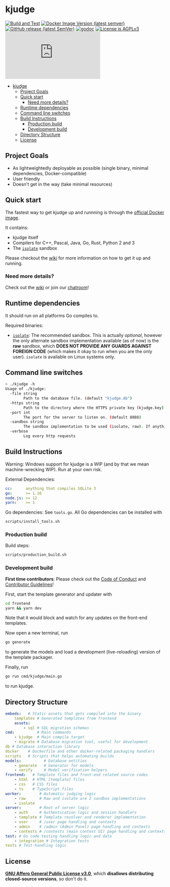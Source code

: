 # kjudge

[![Build and Test](https://github.com/natsukagami/kjudge/workflows/Build%20and%20Test/badge.svg)](https://github.com/natsukagami/kjudge/actions?query=workflow%3A%22Build+and+Test%22+branch%3Amaster)
[![Docker Image Version (latest semver)](https://img.shields.io/docker/v/natsukagami/kjudge?logo=docker&sort=semver)](https://hub.docker.com/r/natsukagami/kjudge)
[![GitHub release (latest SemVer)](https://img.shields.io/github/v/release/natsukagami/kjudge?logo=github&sort=semver)](https://github.com/natsukagami/kjudge/releases)
[![godoc](https://godoc.org/github.com/natsukagami/kjudge?status.svg)](https://godoc.org/github.com/natsukagami/kjudge)
[![License is AGPLv3](https://img.shields.io/badge/license-AGPLv3-blue)](https://github.com/natsukagami/kjudge/src/branch/master/LICENSE)
[![Matrix Chatroom](https://img.shields.io/matrix/kjudge:matrix.org)](https://matrix.to/#/#kjudge:matrix.org)

- [kjudge](#kjudge)
  - [Project Goals](#project-goals)
  - [Quick start](#quick-start)
    - [Need more details?](#need-more-details)
  - [Runtime dependencies](#runtime-dependencies)
  - [Command line switches](#command-line-switches)
  - [Build Instructions](#build-instructions)
    - [Production build](#production-build)
    - [Development build](#development-build)
  - [Directory Structure](#directory-structure)
  - [License](#license)

## Project Goals

- As lightweightedly deployable as possible (single binary, minimal dependencies, Docker-compatible)
- User friendly
- Doesn't get in the way (take minimal resources)

## Quick start

The fastest way to get kjudge up and runnning is through the [official Docker image](https://hub.docker.com/r/natsukagami/kjudge).

It contains:

- kjudge itself
- Compilers for C++, Pascal, Java, Go, Rust, Python 2 and 3
- The [`isolate`](https://github.com/ioi/isolate) sandbox

Please checkout the [wiki](https://github.com/natsukagami/kjudge/wiki/Docker-Installation) for more information on how to get it up and running.

### Need more details?

Check out the [wiki](https://github.com/natsukagami/kjudge/wiki) or join our [chatroom](https://matrix.to/#/#kjudge:matrix.org)!

## Runtime dependencies

It should run on all platforms Go compiles to.

Required binaries:

- [`isolate`](https://github.com/ioi/isolate): The recommended sandbox.
  This is actually _optional_, however the only alternate sandbox implementation
  available (as of now) is the **raw** sandbox, which **DOES NOT PROVIDE ANY
  GUARDS AGAINST FOREIGN CODE** (which makes it okay to run when you are the
  only user).
  `isolate` is available on Linux systems only.

## Command line switches

```sh
> ./kjudge -h
Usage of ./kjudge:
  -file string
    	Path to the database file. (default "kjudge.db")
  -https string
    	Path to the directory where the HTTPS private key (kjudge.key) and certificate (kjudge.crt) is located. If omitted or empty, HTTPS is disabled.
  -port int
    	The port for the server to listen on. (default 8088)
  -sandbox string
    	The sandbox implementation to be used (isolate, raw). If anything other than 'raw' is given, isolate is used. (default "isolate")
  -verbose
    	Log every http requests
```

## Build Instructions

Warning: Windows support for kjudge is a WIP (and by that we mean machine-wrecking WIP). Run at your own risk.

External Dependencies:

```yaml
cc:      anything that compiles SQLite 3
go:      >= 1.16
node.js: >= 12
yarn:    >= 1
```

Go dependencies: See `tools.go`.
All Go dependencies can be installed with

```sh
scripts/install_tools.sh
```

### Production build

Build steps:

```sh
scripts/production_build.sh
```

### Development build

**First time contributors**: Please check out the [Code of Conduct](./CODE_OF_CONDUCT.md) and [Contributor Guidelines](./CONTRIBUTING.md)!

First, start the template generator and updater with

```bash
cd frontend
yarn && yarn dev
```

Note that it would block and watch for any updates on the front-end templates.

Now open a new terminal, run

```bash
go generate
```

to generate the models and load a development (live-reloading) version of the template packager.

Finally, run

```bash
go run cmd/kjudge/main.go
```

to run kjudge.

## Directory Structure

```yaml
embeds:   # Static assets that gets compiled into the binary
    templates # Generated templates from frontend
    assets:
        - sql # SQL migration schemas
cmd:          # Main commands
    - kjudge  # Main compile target
    - migrate # Database migration tool, useful for development
db # Database interaction library
docker    # Dockerfile and other docker-related packaging handlers
scripts   # Scripts that helps automating builds
models:          # Database entities
    - generate   # Generator for models
    - verify     # Model verification helpers
frontend:   # Template files and front-end related source codes
    - html  # HTML [template] files
    - css   # CSS files
    - ts    # TypeScript files
worker:        # Automatic judging logic
    - raw      # Raw and isolate are 2 sandbox implementations
    - isolate
server:        # Root of server logic
    - auth     # Authentication logic and session handlers
    - template # Template resolver and renderer implementation
    - user     # /user page handling and contexts
    - admin    # /admin (Admin Panel) page handling and contexts
    - contests # /contests (main contest UI) page handling and contexts
test: # Go code testing handling logic and data
    - integration # Integration tests
tests # Test-handling logic
```

## License

[**GNU Affero General Public License v3.0**](https://choosealicense.com/licenses/agpl-3.0), which **disallows distributing closed-source versions**, so don't do it.

